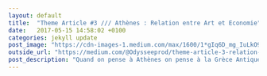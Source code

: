 ```yaml
---
layout: default
title:  "Theme Article #3 /// Athènes : Relation entre Art et Economie"
date:   2017-05-15 14:58:02 +0100
categories: jekyll update
post_image: "https://cdn-images-1.medium.com/max/1600/1*gIq6D_mg_IuLkO98nX5Z6g.jpeg"
outside_url: "https://medium.com/@Odysseeprod/theme-article-3-relation-entre-art-et-economie-%C3%A0-ath%C3%A8nes-7a27510b006a"
post_description: "Quand on pense à Athènes on pense à la Grèce Antique, à la mythologie, aux dieux et à l’Acropole. Les Grecs sont considérés comme les fondateurs de la pensée philosophique et de la civilisation occidentale. Ce sont en grande partie les inventeurs de la logique, les précurseurs des mathématiques, de la physique, de l’astronomie et de la démocratie"
---
```


